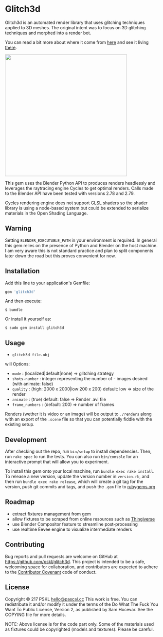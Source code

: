 # Glitch3d

Glitch3d is an automated render library that uses glitching techniques applied to 3D meshes. The original intent was to focus on 3D glitching techniques and morphed into a render bot.

You can read a bit more about where it come from [here](http://pascal.cc/blog/glitches) and see it living [there](https://twitter.com/glitchdemon).

<img src="https://raw.githubusercontent.com/pskl/glitch3d/master/fixtures/examples/demo.jpg" width="400">

This gem uses the Blender Python API to produces renders headlessly and leverages the raytracing engine Cycles to get optimal renders. Calls made to the Blender API have been tested with versions 2.78 and 2.79.

Cycles rendering engine does not support GLSL shaders so the shader library is using a node-based system but could be extended to serialize materials in the Open Shading Language.

## Warning

Setting `BLENDER_EXECUTABLE_PATH` in your environment is required. In general this gem relies on the presence of Python and Blender on the host machine. I am very aware this is not standard practice and plan to split components later down the road but this proves convenient for now.

## Installation

Add this line to your application's Gemfile:

```ruby
gem 'glitch3d'
```

And then execute:

    $ bundle

Or install it yourself as:

    $ sudo gem install glitch3d

## Usage

- `glitch3d file.obj`

will
Options:
- `mode` : (localized|default|none) => glitching strategy
- `shots-number` : integer representing the number of - images desired (with animate: false)
- `quality` : (high: 2000 x 2000|low 200 x 200) default: low => size of the render
- `animate` : (true) default: false => Render .avi file
- `frame_numbers` : (default: 200) => number of frames

Renders (wether it is video or an image) will be output to `./renders` along with an export of the `.scene` file so that you can potentially fiddle with the existing setup.

## Development

After checking out the repo, run `bin/setup` to install dependencies. Then, run `rake spec` to run the tests. You can also run `bin/console` for an interactive prompt that will allow you to experiment.

To install this gem onto your local machine, run `bundle exec rake install`. To release a new version, update the version number in `version.rb`, and then run `bundle exec rake release`, which will create a git tag for the version, push git commits and tags, and push the `.gem` file to [rubygems.org](https://rubygems.org).

## Roadmap

- extract fixtures management from gem
- allow fixtures to be scraped from online resources such as [Thingiverse](https://www.thingiverse.com/)
- use Blender Compositor feature to streamline post-processing
- use realtime Eevee engine to visualize intermediate renders

## Contributing

Bug reports and pull requests are welcome on GitHub at https://github.com/pskl/glitch3d. This project is intended to be a safe, welcoming space for collaboration, and contributors are expected to adhere to the [Contributor Covenant](http://contributor-covenant.org) code of conduct.

## License

Copyright © 217 PSKL <hello@pascal.cc>
This work is free. You can redistribute it and/or modify it under the
terms of the Do What The Fuck You Want To Public License, Version 2,
as published by Sam Hocevar. See the COPYING file for more details.

NOTE: Above license is for the code part only. Some of the materials used as fixtures could be copyrighted (models and textures). Please be careful.
